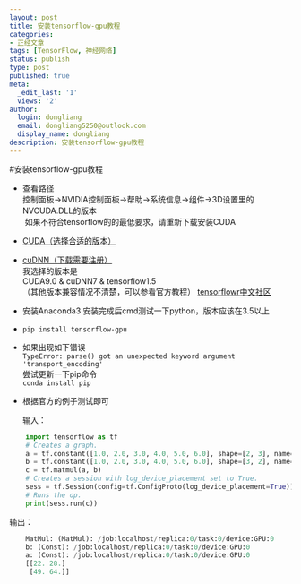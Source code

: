 ```yaml
---
layout: post
title: 安装tensorflow-gpu教程
categories:
- 正经文章
tags: [TensorFlow, 神经网络]
status: publish
type: post
published: true
meta:
  _edit_last: '1'
  views: '2'
author:
  login: dongliang
  email: dongliang5250@outlook.com
  display_name: dongliang
description: 安装tensorflow-gpu教程
---
```

#安装tensorflow-gpu教程

* 查看路径    
  控制面板->NVIDIA控制面板->帮助->系统信息->组件->3D设置里的NVCUDA.DLL的版本    
  如果不符合tensorflow的的最低要求，请重新下载安装CUDA
* [CUDA（选择合适的版本）](https://developer.nvidia.com/cuda-toolkit-archive)
* [cuDNN（下载需要注册）](https://developer.nvidia.com/rdp/cudnn-download)  
  我选择的版本是  
  CUDA9.0 & cuDNN7 & tensorflow1.5  
（其他版本兼容情况不清楚，可以参看官方教程） 
 [tensorflowr中文社区](http://www.tensorfly.cn/)  
* 安装Anaconda3 安装完成后cmd测试一下python，版本应该在3.5以上  
* `pip install tensorflow-gpu`  
* 如果出现如下错误  
   `TypeError: parse() got an unexpected keyword argument 'transport_encoding'`  
   尝试更新一下pip命令  
   `conda install pip `   
* 根据官方的例子测试即可  
   
   输入：
```python
    import tensorflow as tf  
	# Creates a graph.
	a = tf.constant([1.0, 2.0, 3.0, 4.0, 5.0, 6.0], shape=[2, 3], name='a')
	b = tf.constant([1.0, 2.0, 3.0, 4.0, 5.0, 6.0], shape=[3, 2], name='b')
	c = tf.matmul(a, b)
	# Creates a session with log_device_placement set to True.
	sess = tf.Session(config=tf.ConfigProto(log_device_placement=True))
	# Runs the op.
	print(sess.run(c))
```
  输出：
```python
	MatMul: (MatMul): /job:localhost/replica:0/task:0/device:GPU:0
	b: (Const): /job:localhost/replica:0/task:0/device:GPU:0
	a: (Const): /job:localhost/replica:0/task:0/device:GPU:0
	[[22. 28.]
	 [49. 64.]]
```

